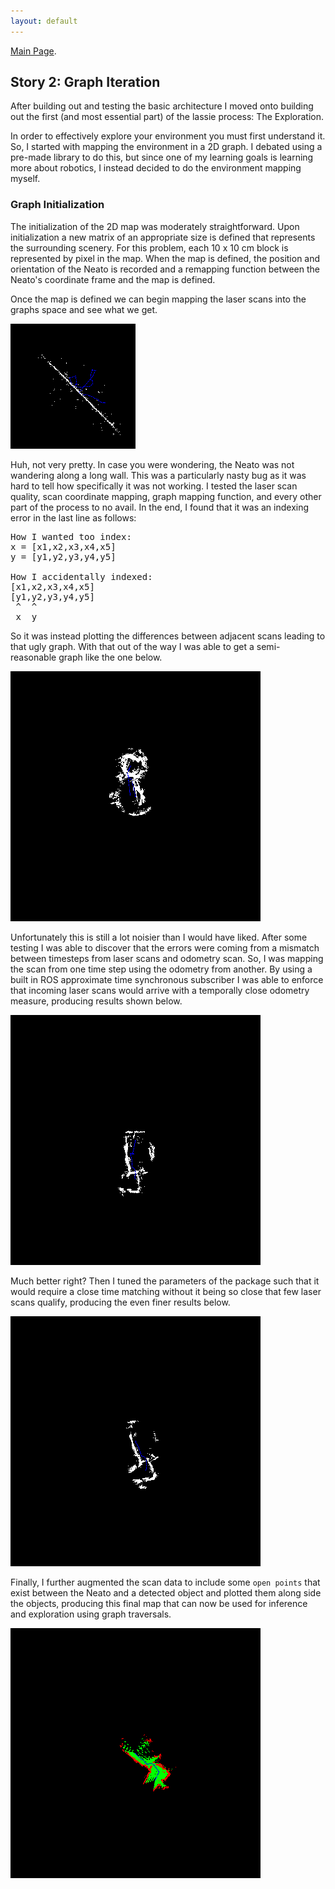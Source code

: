 ```yaml
---
layout: default
---
```

[Main Page](./index.html).
## Story 2: Graph Iteration
After building out and testing the basic architecture I moved onto building out the first
(and most essential part) of the lassie process: The Exploration.

In order to effectively explore your environment you must first understand it. So, I started with
mapping the environment in a 2D graph. I debated using a pre-made library to do this, but
since one of my learning goals is learning more about robotics, I instead decided to do
the environment mapping myself.

### Graph Initialization
The initialization of the 2D map was moderately straightforward. Upon initialization
a new matrix of an appropriate size is defined that represents the surrounding scenery.
For this problem, each 10 x 10 cm block is represented by pixel in the map. When the
map is defined, the position and orientation of the Neato is recorded and a remapping
function between the Neato's coordinate frame and the map is defined.

Once the map is defined we can begin mapping the laser scans into the graphs space
and see what we get.

![alt text](./assets/images/0.png)

Huh, not very pretty. In case you were wondering, the Neato was not wandering along
a long wall. This was a particularly nasty bug as it was hard to tell how specifically it was not working. I tested the laser scan quality, scan coordinate mapping, graph mapping function, and every other part of the process to no avail. In the end, I found that it was an indexing error in the last line as follows:

<pre>
How I wanted too index:  
x = [x1,x2,x3,x4,x5]  
y = [y1,y2,y3,y4,y5]

How I accidentally indexed:   
[x1,x2,x3,x4,x5]  
[y1,y2,y3,y4,y5]  
 ^  ^  
 x  y
</pre>

So it was instead plotting the differences between adjacent scans leading to that
ugly graph. With that out of the way I was able to get a semi-reasonable graph
like the one below.

![alt text](./assets/images/2.png)

Unfortunately this is still a lot noisier than I would have liked. After some
testing I was able to discover that the errors were coming from a mismatch between
timesteps from laser scans and odometry scan. So, I was mapping the scan from
one time step using the odometry from another. By using a built in  ROS approximate
time synchronous subscriber I was able to enforce that incoming laser scans would
arrive with a temporally close odometry measure, producing results shown below.

![alt text](./assets/images/3.png)

Much better right? Then I tuned the parameters of the package such that it
would require a close time matching without it being so close that few laser
scans qualify, producing the even finer results below.

![alt text](./assets/images/4.png)

Finally, I further augmented the scan data to include some `open points` that
 exist between the Neato and a detected object and plotted them along side the
 objects, producing this final map that can now be used for inference and
  exploration using graph traversals.

![alt text](./assets/images/5.png)
